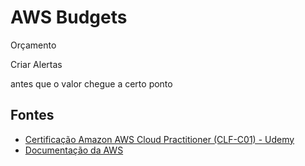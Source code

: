 # AWS Budgets

Orçamento

Criar Alertas

antes que o valor chegue a certo ponto


## Fontes
- [Certificação Amazon AWS Cloud Practitioner (CLF-C01) - Udemy](https://www.udemy.com/course/certificacao-aws-cloud-practitioner/)
- [Documentação da AWS]()